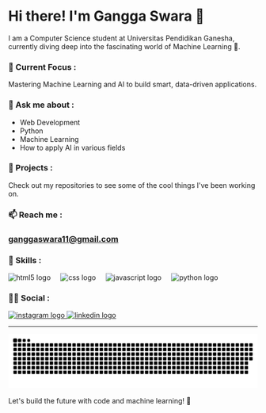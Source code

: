 # Hi there! I'm Gangga Swara 👋

I am a Computer Science student at Universitas Pendidikan Ganesha, currently diving deep into the fascinating world of Machine Learning 🤖.

### 🔭 Current Focus :

Mastering Machine Learning and AI to build smart, data-driven applications.

### 💬 Ask me about :

- Web Development
- Python
- Machine Learning
- How to apply AI in various fields

### 📂 Projects :

Check out my repositories to see some of the cool things I've been working on.

### 📫 Reach me :

### ganggaswara11@gmail.com


### 🔱 Skills :

<div align="left">
  <img src="https://cdn.jsdelivr.net/gh/devicons/devicon/icons/html5/html5-original.svg" height="30" alt="html5 logo"  />
  <img width="12" />
  <img src="https://cdn.jsdelivr.net/gh/devicons/devicon/icons/css3/css3-original.svg" height="30" alt="css logo"  />
  <img width="12" />
  <img src="https://cdn.jsdelivr.net/gh/devicons/devicon/icons/javascript/javascript-original.svg" height="30" alt="javascript logo"  />
  <img width="12" />
  <img src="https://cdn.jsdelivr.net/gh/devicons/devicon/icons/python/python-original.svg" height="30" alt="python logo"  />
  
</div>


### ⛓️‍💥 Social :
<div align="left">
  <a href="https://instagram.com/ganggaswaraa" target="_blank">
    <img src="https://img.shields.io/static/v1?message=Instagram&logo=instagram&label=&color=E4405F&logoColor=white&labelColor=&style=for-the-badge" height="35" alt="instagram logo"  />
  </a>
  <a href="https://linkedin.com/in/gangga-swara" target="_blank">
    <img src="https://img.shields.io/static/v1?message=LinkedIn&logo=linkedin&label=&color=0077B5&logoColor=white&labelColor=&style=for-the-badge" height="35" alt="linkedin logo"  />
  </a>
</div>

---
![GitHub Contribution Grid Snake](github-contribution-grid-snake-dark.svg)

Let's build the future with code and machine learning! 🚀

